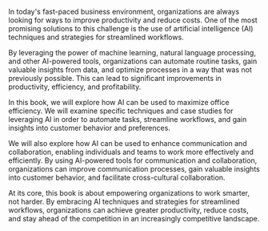 
In today's fast-paced business environment, organizations are always looking for ways to improve productivity and reduce costs. One of the most promising solutions to this challenge is the use of artificial intelligence (AI) techniques and strategies for streamlined workflows.

By leveraging the power of machine learning, natural language processing, and other AI-powered tools, organizations can automate routine tasks, gain valuable insights from data, and optimize processes in a way that was not previously possible. This can lead to significant improvements in productivity, efficiency, and profitability.

In this book, we will explore how AI can be used to maximize office efficiency. We will examine specific techniques and case studies for leveraging AI in order to automate tasks, streamline workflows, and gain insights into customer behavior and preferences.

We will also explore how AI can be used to enhance communication and collaboration, enabling individuals and teams to work more effectively and efficiently. By using AI-powered tools for communication and collaboration, organizations can improve communication processes, gain valuable insights into customer behavior, and facilitate cross-cultural collaboration.

At its core, this book is about empowering organizations to work smarter, not harder. By embracing AI techniques and strategies for streamlined workflows, organizations can achieve greater productivity, reduce costs, and stay ahead of the competition in an increasingly competitive landscape.
